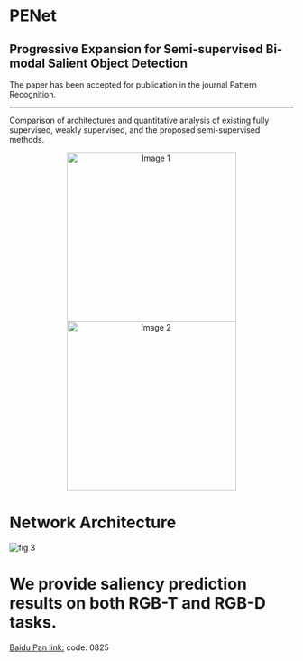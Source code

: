 # PENet
Progressive Expansion for Semi-supervised Bi-modal Salient Object Detection
---
The paper has been accepted for publication in the journal Pattern Recognition.

---
Comparison of architectures and quantitative analysis of existing fully supervised, weakly supervised, and the proposed semi-supervised methods.
<p align="center">
  <img src="![fig1](https://github.com/user-attachments/assets/32b25700-02a7-46d5-a352-ad2a81c53ee8)" alt="Image 1" width="300" />
  <img src="![fig2](https://github.com/user-attachments/assets/25ad0515-5f54-42fa-8220-0f18e7637c99)" alt="Image 2" width="300" />
</p>

Network Architecture
====
![fig 3](https://github.com/user-attachments/assets/ebebaabe-e236-41d7-b56a-8a8293dea5ae)

We provide saliency prediction results on both RGB-T and RGB-D tasks.
====
[Baidu Pan link:](https://pan.baidu.com/s/1_T8b9eCjVE0oaCvD_jRhJw)    code: 0825

